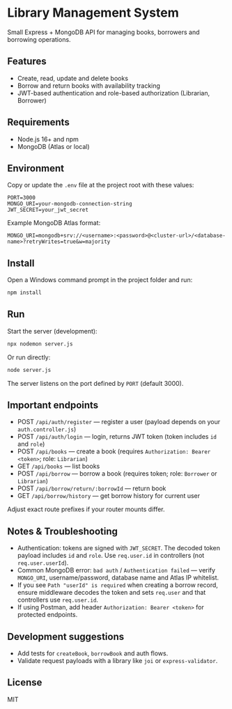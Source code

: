 # Library Management System

Small Express + MongoDB API for managing books, borrowers and borrowing operations.

## Features
- Create, read, update and delete books
- Borrow and return books with availability tracking
- JWT-based authentication and role-based authorization (Librarian, Borrower)

## Requirements
- Node.js 16+ and npm
- MongoDB (Atlas or local)

## Environment
Copy or update the `.env` file at the project root with these values:

```
PORT=3000
MONGO_URI=your-mongodb-connection-string
JWT_SECRET=your_jwt_secret
```

Example MongoDB Atlas format:
```
MONGO_URI=mongodb+srv://<username>:<password>@<cluster-url>/<database-name>?retryWrites=true&w=majority
```

## Install
Open a Windows command prompt in the project folder and run:

```cmd
npm install
```

## Run
Start the server (development):

```cmd
npx nodemon server.js
```

Or run directly:

```cmd
node server.js
```

The server listens on the port defined by `PORT` (default 3000).

## Important endpoints
- POST `/api/auth/register` — register a user (payload depends on your `auth.controller.js`)
- POST `/api/auth/login` — login, returns JWT token (token includes `id` and `role`)
- POST `/api/books` — create a book (requires `Authorization: Bearer <token>`; role: `Librarian`)
- GET `/api/books` — list books
- POST `/api/borrow` — borrow a book (requires token; role: `Borrower` or `Librarian`)
- POST `/api/borrow/return/:borrowId` — return book
- GET `/api/borrow/history` — get borrow history for current user

Adjust exact route prefixes if your router mounts differ.

## Notes & Troubleshooting
- Authentication: tokens are signed with `JWT_SECRET`. The decoded token payload includes `id` and `role`. Use `req.user.id` in controllers (not `req.user.userId`).
- Common MongoDB error: `bad auth` / `Authentication failed` — verify `MONGO_URI`, username/password, database name and Atlas IP whitelist.
- If you see `Path "userId" is required` when creating a borrow record, ensure middleware decodes the token and sets `req.user` and that controllers use `req.user.id`.
- If using Postman, add header `Authorization: Bearer <token>` for protected endpoints.

## Development suggestions
- Add tests for `createBook`, `borrowBook` and auth flows.
- Validate request payloads with a library like `joi` or `express-validator`.

## License
MIT
